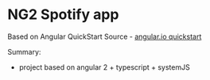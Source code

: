 # NG2 Spotify app

Based on Angular QuickStart Source - [angular.io quickstart](https://angular.io/docs/ts/latest/quickstart.html)

Summary: 
- project based on angular 2 + typescript + systemJS